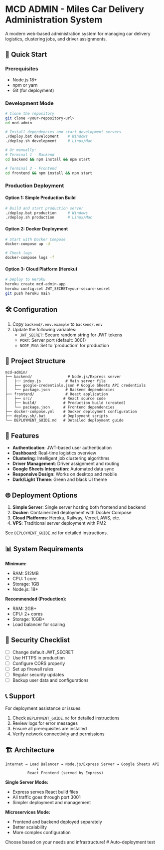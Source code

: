 # MCD ADMIN - Miles Car Delivery Administration System

A modern web-based administration system for managing car delivery logistics, clustering jobs, and driver assignments.

## 🚀 Quick Start

### Prerequisites
- Node.js 18+ 
- npm or yarn
- Git (for deployment)

### Development Mode
```bash
# Clone the repository
git clone <your-repository-url>
cd mcd-admin

# Install dependencies and start development servers
./deploy.bat development    # Windows
./deploy.sh development     # Linux/Mac

# Or manually:
# Terminal 1 - Backend
cd backend && npm install && npm start

# Terminal 2 - Frontend  
cd frontend && npm install && npm start
```

### Production Deployment

#### Option 1: Simple Production Build
```bash
# Build and start production server
./deploy.bat production     # Windows
./deploy.sh production      # Linux/Mac
```

#### Option 2: Docker Deployment
```bash
# Start with Docker Compose
docker-compose up -d

# Check logs
docker-compose logs -f
```

#### Option 3: Cloud Platform (Heroku)
```bash
# Deploy to Heroku
heroku create mcd-admin-app
heroku config:set JWT_SECRET=your-secure-secret
git push heroku main
```

## 🛠️ Configuration

1. Copy `backend/.env.example` to `backend/.env`
2. Update the following variables:
   - `JWT_SECRET`: Secure random string for JWT tokens
   - `PORT`: Server port (default: 3001)
   - `NODE_ENV`: Set to 'production' for production

## 📁 Project Structure
```
mcd-admin/
├── backend/                # Node.js/Express server
│   ├── index.js           # Main server file
│   ├── google-credentials.json # Google Sheets API credentials
│   └── package.json       # Backend dependencies
├── frontend/              # React application
│   ├── src/              # React source code
│   ├── build/            # Production build (created)
│   └── package.json      # Frontend dependencies
├── docker-compose.yml    # Docker deployment configuration
├── deploy.sh/.bat        # Deployment scripts
└── DEPLOYMENT_GUIDE.md   # Detailed deployment guide
```

## 🔧 Features

- **Authentication**: JWT-based user authentication
- **Dashboard**: Real-time logistics overview  
- **Clustering**: Intelligent job clustering algorithms
- **Driver Management**: Driver assignment and routing
- **Google Sheets Integration**: Automated data sync
- **Responsive Design**: Works on desktop and mobile
- **Dark/Light Theme**: Green and black UI theme

## 🌐 Deployment Options

1. **Simple Server**: Single server hosting both frontend and backend
2. **Docker**: Containerized deployment with Docker Compose
3. **Cloud Platforms**: Heroku, Railway, Vercel, AWS, etc.
4. **VPS**: Traditional server deployment with PM2

See `DEPLOYMENT_GUIDE.md` for detailed instructions.

## 📊 System Requirements

**Minimum:**
- RAM: 512MB
- CPU: 1 core
- Storage: 1GB
- Node.js: 18+

**Recommended (Production):**
- RAM: 2GB+
- CPU: 2+ cores  
- Storage: 10GB+
- Load balancer for scaling

## 🔐 Security Checklist

- [ ] Change default JWT_SECRET
- [ ] Use HTTPS in production
- [ ] Configure CORS properly
- [ ] Set up firewall rules
- [ ] Regular security updates
- [ ] Backup user data and configurations

## 📞 Support

For deployment assistance or issues:
1. Check `DEPLOYMENT_GUIDE.md` for detailed instructions
2. Review logs for error messages
3. Ensure all prerequisites are installed
4. Verify network connectivity and permissions

## 🏗️ Architecture

```
Internet → Load Balancer → Node.js/Express Server → Google Sheets API
              ↓
          React Frontend (served by Express)
```

**Single Server Mode:**
- Express serves React build files
- All traffic goes through port 3001
- Simpler deployment and management

**Microservices Mode:**
- Frontend and backend deployed separately
- Better scalability
- More complex configuration

Choose based on your needs and infrastructure!
#   A u t o - d e p l o y m e n t   t e s t  
 